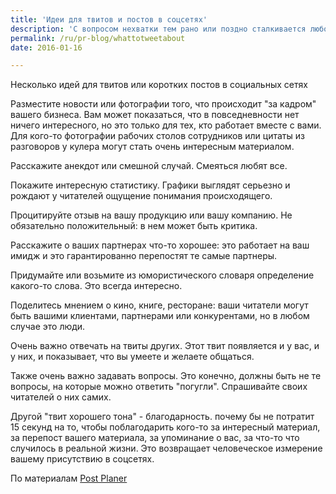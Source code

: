 ```yaml
---
title: 'Идеи для твитов и постов в соцсетях'
description: 'С вопросом нехватки тем рано или поздно сталкивается любой копирайтер. Когда писать приходится регулярно, в какой-то момент кажется, что все темы уже закончились: по каждой теме уже написано много раз, и даже новости, кажется, что начинают повторяться. Хорошо, если можно подождать вдохновения или интересного события, а что если контент надо производить каждый день?'
permalink: /ru/pr-blog/whattotweetabout
date: 2016-01-16

---
```


Несколько идей для твитов или коротких постов в социальных сетях

Разместите новости или фотографии того, что происходит "за кадром" вашего бизнеса. Вам может показаться, что в повседневности нет ничего интересного, но это только для тех, кто работает вместе с вами. Для кого-то фотографии рабочих столов сотрудников или цитаты из разговоров у кулера могут стать очень интересным материалом.

Расскажите анекдот или смешной случай. Смеяться любят все.

Покажите интересную статистику. Графики выглядят серьезно и рождают у читателей ощущение понимания происходящего.

Процитируйте отзыв на вашу продукцию или вашу компанию.  Не обязательно положительный: в нем может быть критика.

Расскажите о ваших партнерах что-то хорошее: это работает на ваш имидж и это гарантированно перепостят те самые партнеры.

Придумайте или возьмите из юмористического словаря определение какого-то слова. Это всегда интересно.

Поделитесь мнением о кино, книге, ресторане: ваши читатели могут быть вашими клиентами, партнерами или конкурентами, но в любом случае это люди.

Очень важно отвечать на твиты других. Этот твит появляется и у вас, и у них, и показывает, что вы умеете и желаете общаться.

Также очень важно задавать вопросы. Это конечно, должны быть не те вопросы, на которые можно ответить "погугли". Спрашивайте своих читателей о них самих.

Другой "твит хорошего тона" - благодарность. почему бы не потратит 15 секунд на то, чтобы поблагодарить кого-то за интересный материал, за перепост вашего материала, за упоминание о вас, за что-то что случилось в реальной жизни. Это возвращает человеческое измерение вашему присутствию в соцсетях.

По материалам <a href="https://www.postplanner.com/awesome-things-to-tweet-when-youre-out-of-ideas/">Post Planer</a>

